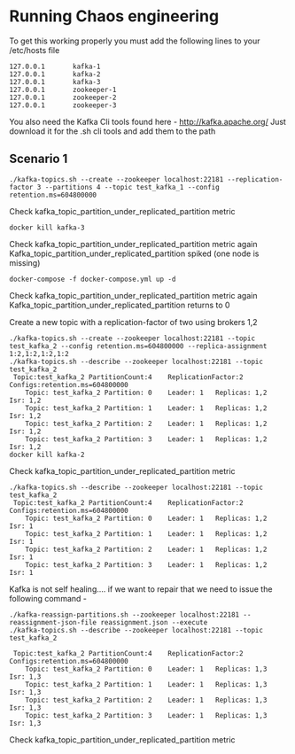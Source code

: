 # Running Chaos engineering

To get this working properly you must add the following lines to your /etc/hosts file
```
127.0.0.1       kafka-1
127.0.0.1       kafka-2
127.0.0.1       kafka-3
127.0.0.1       zookeeper-1
127.0.0.1       zookeeper-2
127.0.0.1       zookeeper-3
```

You also need the Kafka Cli tools found here - http://kafka.apache.org/
Just download it for the .sh cli tools and add them to the path

## Scenario 1
```
./kafka-topics.sh --create --zookeeper localhost:22181 --replication-factor 3 --partitions 4 --topic test_kafka_1 --config retention.ms=604800000
```
Check kafka_topic_partition_under_replicated_partition metric

```
docker kill kafka-3
```

Check kafka_topic_partition_under_replicated_partition metric again
Kafka_topic_partition_under_replicated_partition spiked (one node is missing)

```
docker-compose -f docker-compose.yml up -d
```

Check kafka_topic_partition_under_replicated_partition metric again
Kafka_topic_partition_under_replicated_partition returns to 0

Create a new topic with a replication-factor of two using brokers 1,2
```
./kafka-topics.sh --create --zookeeper localhost:22181 --topic test_kafka_2 --config retention.ms=604800000 --replica-assignment 1:2,1:2,1:2,1:2
./kafka-topics.sh --describe --zookeeper localhost:22181 --topic test_kafka_2
 Topic:test_kafka_2	PartitionCount:4	ReplicationFactor:2	Configs:retention.ms=604800000
	Topic: test_kafka_2	Partition: 0	Leader: 1	Replicas: 1,2	Isr: 1,2
	Topic: test_kafka_2	Partition: 1	Leader: 1	Replicas: 1,2	Isr: 1,2
	Topic: test_kafka_2	Partition: 2	Leader: 1	Replicas: 1,2	Isr: 1,2
	Topic: test_kafka_2	Partition: 3	Leader: 1	Replicas: 1,2	Isr: 1,2
docker kill kafka-2
```

Check kafka_topic_partition_under_replicated_partition metric
```
./kafka-topics.sh --describe --zookeeper localhost:22181 --topic test_kafka_2
 Topic:test_kafka_2	PartitionCount:4	ReplicationFactor:2	Configs:retention.ms=604800000
	Topic: test_kafka_2	Partition: 0	Leader: 1	Replicas: 1,2	Isr: 1
	Topic: test_kafka_2	Partition: 1	Leader: 1	Replicas: 1,2	Isr: 1
	Topic: test_kafka_2	Partition: 2	Leader: 1	Replicas: 1,2	Isr: 1
	Topic: test_kafka_2	Partition: 3	Leader: 1	Replicas: 1,2	Isr: 1
```

Kafka is not self healing.... if we want to repair that we need to issue the following command -

```
./kafka-reassign-partitions.sh --zookeeper localhost:22181 --reassignment-json-file reassignment.json --execute
./kafka-topics.sh --describe --zookeeper localhost:22181 --topic test_kafka_2

 Topic:test_kafka_2	PartitionCount:4	ReplicationFactor:2	Configs:retention.ms=604800000
	Topic: test_kafka_2	Partition: 0	Leader: 1	Replicas: 1,3	Isr: 1,3
	Topic: test_kafka_2	Partition: 1	Leader: 1	Replicas: 1,3	Isr: 1,3
	Topic: test_kafka_2	Partition: 2	Leader: 1	Replicas: 1,3	Isr: 1,3
	Topic: test_kafka_2	Partition: 3	Leader: 1	Replicas: 1,3	Isr: 1,3
```

Check kafka_topic_partition_under_replicated_partition metric
